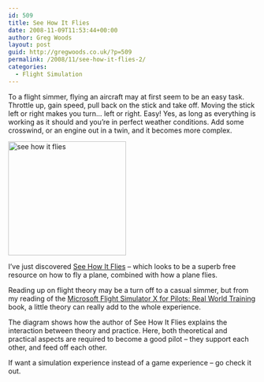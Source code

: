 ```yaml
---
id: 509
title: See How It Flies
date: 2008-11-09T11:53:44+00:00
author: Greg Woods
layout: post
guid: http://gregwoods.co.uk/?p=509
permalink: /2008/11/see-how-it-flies-2/
categories:
  - Flight Simulation
---
```

To a flight simmer, flying an aircraft may at first seem to be an easy task. Throttle up, gain speed, pull back on the stick and take off. Moving the stick left or right makes you turn… left or right. Easy! Yes, as long as everything is working as it should and you’re in perfect weather conditions. Add some crosswind, or an engine out in a twin, and it becomes more complex.

<img src="http://gregwoods.co.uk/wp-content/uploads/2015/04/see-how-it-flies.jpg" alt="see how it flies" width="239" height="231" class="alignleft size-full wp-image-510" /> 

I’ve just discovered <a href="http://www.av8n.com/how/" target="_blank">See How It Flies</a> – which looks to be a superb free resource on how to fly a plane, combined with how a plane flies.

Reading up on flight theory may be a turn off to a casual simmer, but from my reading of the [Microsoft Flight Simulator X for Pilots: Real World Training](http://www.amazon.co.uk/gp/product/0764588222/ref=as_li_tl?ie=UTF8&camp=1634&creative=19450&creativeASIN=0764588222&linkCode=as2&tag=thscagrtoyo-21&linkId=5FLN5SF3PLVIW6UK)<img src="http://ir-uk.amazon-adsystem.com/e/ir?t=thscagrtoyo-21&#038;l=as2&#038;o=2&#038;a=0764588222" width="1" height="1" border="0" alt="" style="border:none !important; margin:0px !important;" />  
book, a little theory can really add to the whole experience.

The diagram shows how the author of See How It Flies explains the interaction between theory and practice. Here, both theoretical and practical aspects are required to become a good pilot – they support each other, and feed off each other.

If want a simulation experience instead of a game experience – go check it out.